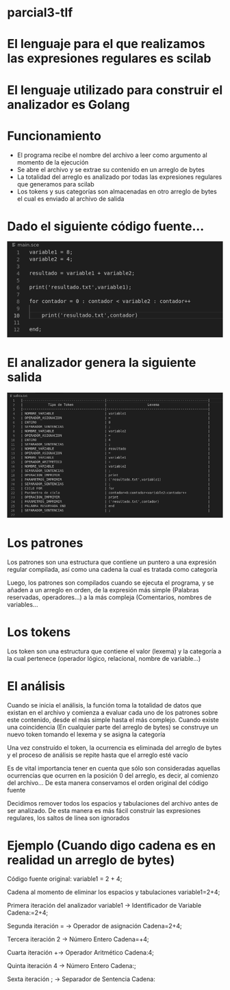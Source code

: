 # parcial3-tlf

# El lenguaje para el que realizamos las expresiones regulares es scilab

# El lenguaje utilizado para construir el analizador es Golang

# Funcionamiento

- El programa recibe el nombre del archivo a leer como argumento al momento de la ejecución
- Se abre el archivo y se extrae su contenido en un arreglo de bytes
- La totalidad del arreglo es analizado por todas las expresiones regulares que generamos para scilab
- Los tokens y sus categorías son almacenadas en otro arreglo de bytes el cual es enviado al archivo de salida

# Dado el siguiente código fuente...

![](capturas-pantalla/entrada.png?raw=true)

# El analizador genera la siguiente salida

![](capturas-pantalla/salida.png?raw=true)

# Los patrones

Los patrones son una estructura que contiene un puntero a una expresión regular compilada, así como una cadena
la cual es tratada como categoría

Luego, los patrones son compilados cuando se ejecuta el programa, y se añaden a un arreglo en orden, de la expresión más simple
(Palabras reservadas, operadores...) a la más compleja (Comentarios, nombres de variables...

# Los tokens

Los token son una estructura que contiene el valor (lexema) y la categoría a la cual pertenece (operador lógico, relacional, nombre de variable...)

# El análisis

Cuando se inicia el análisis, la función toma la totalidad de datos que existan en el archivo y comienza a evaluar cada uno de los patrones sobre este contenido, desde el más simple hasta el más complejo. Cuando existe una coincidencia (En cualquier parte del arreglo de bytes) se construye un nuevo token tomando el lexema y se asigna la categoría

Una vez construído el token, la ocurrencia es eliminada del arreglo de bytes y el proceso de análisis se repite hasta que el arreglo esté vacío

Es de vital importancia tener en cuenta que sólo son consideradas aquellas ocurrencias que ocurren en la posición 0 del arreglo, es decir, al comienzo del archivo... De esta manera conservamos el orden original del código fuente

Decidimos remover todos los espacios y tabulaciones del archivo antes de ser analizado. De esta manera es más fácil construir las expresiones regulares, los saltos de línea son ignorados

# Ejemplo (Cuando digo cadena es en realidad un arreglo de bytes)

Código fuente original:
variable1 = 2 + 4;

Cadena al momento de eliminar los espacios y tabulaciones
variable1=2+4;

Primera iteración del analizador
variable1 -> Identificador de Variable
Cadena:=2+4;

Segunda iteración
= -> Operador de asignación
Cadena=2+4;

Tercera iteración
2 -> Número Entero
Cadena=+4;

Cuarta iteración
+-> Operador Aritmético
Cadena:4;

Quinta iteración
4 -> Número Entero
Cadena:;

Sexta iteración
; -> Separador de Sentencia
Cadena:
